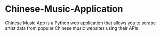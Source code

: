 # Chinese-Music-Application
Chinese Music App is a Python web application that allows you to scrape artist data from popular Chinese music websites using their APIs
